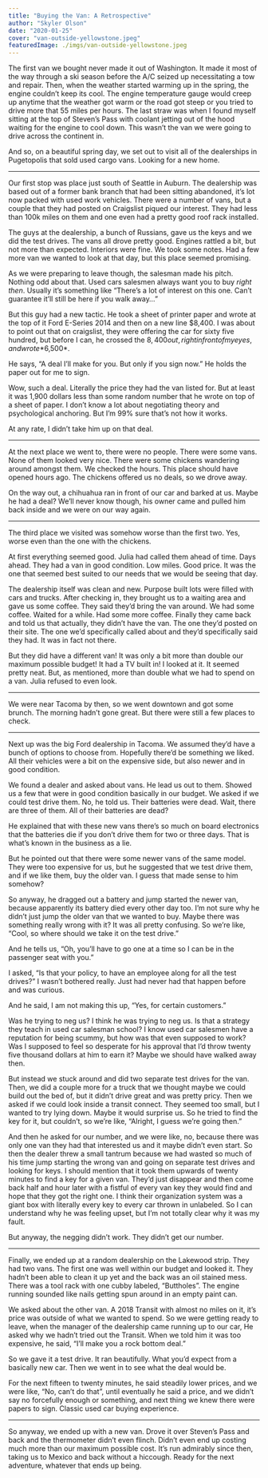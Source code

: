 ```yaml
---
title: "Buying the Van: A Retrospective"
author: "Skyler Olson"
date: "2020-01-25"
cover: "van-outside-yellowstone.jpeg"
featuredImage: ./imgs/van-outside-yellowstone.jpeg
---
```


The first van we bought never made it out of Washington. It made it most of the way through a ski season before the A/C seized up necessitating a tow and repair. Then, when the weather started warming up in the spring, the engine couldn’t keep its cool. The engine temperature gauge would creep up anytime that the weather got warm or the road got steep or you tried to drive more that 55 miles per hours. The last straw was when I found myself sitting at the top of Steven’s Pass with coolant jetting out of the hood waiting for the engine to cool down. This wasn’t the van we were going to drive across the continent in.

And so, on a beautiful spring day, we set out to visit all of the dealerships in Pugetopolis that sold used cargo vans. Looking for a new home.

---

Our first stop was place just south of Seattle in Auburn. The dealership was based out of a former bank branch that had been sitting abandoned, it’s lot now packed with used work vehicles. There were a number of vans, but a couple that they had posted on Craigslist piqued our interest. They had less than 100k miles on them and one even had a pretty good roof rack installed.

The guys at the dealership, a bunch of Russians, gave us the keys and we did the test drives. The vans all drove pretty good. Engines rattled a bit, but not more than expected. Interiors were fine. We took some notes. Had a few more van we wanted to look at that day, but this place seemed promising.

As we were preparing to leave though, the salesman made his pitch. Nothing odd about that. Used cars salesmen always want you to buy *right then*. Usually it’s something like “There’s a lot of interest on this one. Can’t guarantee it’ll still be here if you walk away…”

But this guy had a new tactic. He took a sheet of printer paper and wrote at the top of it Ford E-Series 2014 and then on a new line $8,400. I was about to point out that on craigslist, they were offering the car for sixty five hundred, but before I can, he crossed the $8,400 out, right in front of my eyes, and wrote *$6,500*.

He says, “A deal I’ll make for you. But only if you sign now.” He holds the paper out for me to sign.

Wow, such a deal. Literally the price they had the van listed for. But at least it was 1,900 dollars less than some random number that he wrote on top of a sheet of paper. I don’t know a lot about negotiating theory and psychological anchoring. But I’m 99% sure that’s not how it works.

At any rate, I didn’t take him up on that deal.

---

At the next place we went to, there were no people. There were some vans. None of them looked very nice. There were some chickens wandering around amongst them. We checked the hours. This place should have opened hours ago. The chickens offered us no deals, so we drove away.

On the way out, a chihuahua ran in front of our car and barked at us. Maybe he had a deal? We’ll never know though, his owner came and pulled him back inside and we were on our way again.

---

The third place we visited was somehow worse than the first two. Yes, worse even than the one with the chickens.

At first everything seemed good. Julia had called them ahead of time. Days ahead. They had a van in good condition. Low miles. Good price. It was the one that seemed best suited to our needs that we would be seeing that day.

The dealership itself was clean and new. Purpose built lots were filled with cars and trucks. After checking in, they brought us to a waiting area and gave us some coffee. They said they’d bring the van around. We had some coffee. Waited for a while. Had some more coffee. Finally they came back and told us that actually, they didn’t have the van. The one they’d posted on their site. The one we’d specifically called about and they’d specifically said they had. It was in fact not there.

But they did have a different van! It was only a bit more than double our maximum possible budget! It had a TV built in! I looked at it. It seemed pretty neat. But, as mentioned, more than double what we had to spend on a van. Julia refused to even look.

---

We were near Tacoma by then, so we went downtown and got some brunch. The morning hadn’t gone great. But there were still a few places to check.

---

Next up was the big Ford dealership in Tacoma. We assumed they’d have a bunch of options to choose from. Hopefully there’d be something we liked. All their vehicles were a bit on the expensive side, but also newer and in good condition.

We found a dealer and asked about vans. He lead us out to them. Showed us a few that were in good condition basically in our budget. We asked if we could test drive them. No, he told us. Their batteries were dead. Wait, there are three of them. All of their batteries are dead?

He explained that with these new vans there’s so much on board electronics that the batteries die if you don’t drive them for two or three days. That is what’s known in the business as a lie.

But he pointed out that there were some newer vans of the same model. They were too expensive for us, but he suggested that we test drive them, and if we like them, buy the older van. I guess that made sense to him somehow?

So anyway, he dragged out a battery and jump started the newer van, because apparently its battery died every other day too. I’m not sure why he didn’t just jump the older van that we wanted to buy. Maybe there was something really wrong with it? It was all pretty confusing. So we’re like, “Cool, so where should we take it on the test drive.”

And he tells us, “Oh, you’ll have to go one at a time so I can be in the passenger seat with you.”

I asked, “Is that your policy, to have an employee along for all the test drives?” I wasn’t bothered really. Just had never had that happen before and was curious.

And he said, I am not making this up, “Yes, for certain customers.”

Was he trying to neg us? I think he was trying to neg us. Is that a strategy they teach in used car salesman school? I know used car salesmen have a reputation for being scummy, but how was that even supposed to work? Was I supposed to feel so desperate for his approval that I’d throw twenty five thousand dollars at him to earn it? Maybe we should have walked away then.

But instead we stuck around and did two separate test drives for the van. Then, we did a couple more for a truck that we thought maybe we could build out the bed of, but it didn’t drive great and was pretty pricy. Then we asked if we could look inside a transit connect. They seemed too small, but I wanted to try lying down. Maybe it would surprise us. So he tried to find the key for it, but couldn’t, so we’re like, “Alright, I guess we’re going then.”

And then he asked for our number, and we were like, no, because there was only one van they had that interested us and it maybe didn’t even start. So then the dealer threw a small tantrum because we had wasted so much of his time jump starting the wrong van and going on separate test drives and looking for keys. I should mention that it took them upwards of twenty minutes to find a key for a given van. They’d just disappear and then come back half and hour later with a fistful of every van key they would find and hope that they got the right one. I think their organization system was a giant box with literally every key to every car thrown in unlabeled. So I can understand why he was feeling upset, but I’m not totally clear why it was my fault.

But anyway, the negging didn’t work. They didn’t get our number.

---

Finally, we ended up at a random dealership on the Lakewood strip. They had two vans. The first one was well within our budget and looked it. They hadn’t been able to clean it up yet and the back was an oil stained mess. There was a tool rack with one cubby labeled, “Buttholes”. The engine running sounded like nails getting spun around in an empty paint can.

We asked about the other van. A 2018 Transit with almost no miles on it, it’s price was outside of what we wanted to spend. So we were getting ready to leave, when the manager of the dealership came running up to our car, He asked why we hadn’t tried out the Transit. When we told him it was too expensive, he said, “I’ll make you a rock bottom deal.”

So we gave it a test drive. It ran beautifully. What you’d expect from a basically new car. Then we went in to see what the deal would be.

For the next fifteen to twenty minutes, he said steadily lower prices, and we were like, “No, can’t do that”, until eventually he said a price, and we didn’t say no forcefully enough or something, and next thing we knew there were papers to sign. Classic used car buying experience.

---

So anyway, we ended up with a new van. Drove it over Steven’s Pass and back and the thermometer didn’t even flinch. Didn’t even end up costing much more than our maximum possible cost. It’s run admirably since then, taking us to Mexico and back without a hiccough. Ready for the next adventure, whatever that ends up being.
